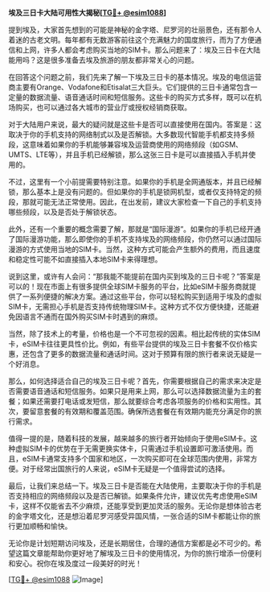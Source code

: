 **埃及三日卡大陆可用性大揭秘[[TG💪+ @esim1088](https://t.me/s/esim1088)]**

提到埃及，大家首先想到的可能是神秘的金字塔、尼罗河的壮丽景色，还有那令人着迷的古老文明。每年都有无数游客前往这个充满魅力的国度旅行，而为了方便通信和上网，许多人都会考虑购买当地的SIM卡。那么问题来了：埃及三日卡在大陆能用吗？这是很多准备去埃及旅游的朋友都非常关心的问题。

在回答这个问题之前，我们先来了解一下埃及三日卡的基本情况。埃及的电信运营商主要有Orange、Vodafone和Etisalat三大巨头。它们提供的三日卡通常包含一定量的数据流量、语音通话时间和短信服务。这些卡的购买方式多样，既可以在机场购买，也可以通过各大城市的营业厅或授权经销商获取。

对于大陆用户来说，最大的疑问就是这些卡是否可以直接使用在国内。答案是：这取决于你的手机支持的网络制式以及是否解锁。大多数现代智能手机都支持多频段，这意味着如果你的手机能够兼容埃及运营商使用的网络频段（如GSM、UMTS、LTE等），并且手机已经解锁，那么这张三日卡是可以直接插入手机并使用的。

不过，这里有一个小前提需要特别注意。如果你的手机是全网通版本，并且已经解锁，那么基本上是没有问题的。但如果你的手机是锁网机型，或者仅支持特定的频段，那就可能无法正常使用。因此，在出发前，建议大家检查一下自己的手机支持哪些频段，以及是否处于解锁状态。

此外，还有一个重要的概念需要了解，那就是“国际漫游”。如果你的手机已经开通了国际漫游功能，那么即使你的手机不支持埃及的网络频段，你仍然可以通过国际漫游的方式使用当地的SIM卡。当然，这种方式可能会产生额外的费用，而且速度和稳定性可能不如直接插入本地SIM卡来得理想。

说到这里，或许有人会问：“那我能不能提前在国内买到埃及的三日卡呢？”答案是可以的！现在市面上有很多提供全球SIM卡服务的平台，比如eSIM卡服务商就提供了一系列便捷的解决方案。通过这些平台，你可以轻松购买到适用于埃及的虚拟SIM卡，无需担心手机是否支持传统物理SIM卡。这种方式不仅方便快捷，还能避免因语言不通而在国外购买SIM卡时遇到的麻烦。

当然，除了技术上的考量，价格也是一个不可忽视的因素。相比起传统的实体SIM卡，eSIM卡往往更具性价比。例如，有些平台提供的埃及三日卡套餐不仅价格实惠，还包含了更多的数据流量和通话时间。这对于预算有限的旅行者来说无疑是一个好消息。

那么，如何选择适合自己的埃及三日卡呢？首先，你需要根据自己的需求来决定是否需要语音通话和短信服务。如果只是用来上网，那么可以选择数据流量为主的套餐；如果还需要打电话或发短信，那么就要综合考虑各项服务的价格和实用性。其次，要留意套餐的有效期和覆盖范围。确保所选套餐在有效期内能充分满足你的旅行需求。

值得一提的是，随着科技的发展，越来越多的旅行者开始倾向于使用eSIM卡。这种虚拟SIM卡的优势在于无需更换实体卡，只需通过手机设置即可激活使用。而且，eSIM卡通常支持多个国家和地区，一次购买即可在全球范围内使用，非常方便。对于经常出国旅行的人来说，eSIM卡无疑是一个值得尝试的选择。

最后，让我们来总结一下。埃及三日卡是否能在大陆使用，主要取决于你的手机是否支持相应的网络频段以及是否已解锁。如果条件允许，建议优先考虑使用eSIM卡，这样不仅能省去不少麻烦，还能享受到更加灵活的服务。无论你是想体验古老的金字塔文化，还是想沿着尼罗河感受异国风情，一张合适的SIM卡都能让你的旅行更加顺畅和愉快。

无论你是计划短期访问埃及，还是长期居住，合理的通信方案都是必不可少的。希望这篇文章能帮助你更好地了解埃及三日卡的使用情况，为你的旅行增添一份便利和安心。祝你在埃及度过一段美好的时光！

[[TG💪+ @esim1088](https://t.me/s/esim1088) ![Image](https://i.postimg.cc/4NQfJmqS/Snipaste-2025-05-13-00-14-12.png)]